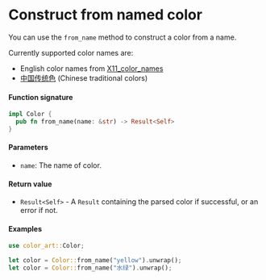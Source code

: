 # Construct from named color

You can use the `from_name` method to construct a color from a name.

Currently supported color names are:

- English color names from [X11_color_names](https://en.wikipedia.org/wiki/X11_color_names)
- [中国传统色](https://github.com/jufjzq/Chinese-Traditional-Colors/blob/master/src/assets/colors.json) (Chinese traditional colors)

#### Function signature

```rust
impl Color {
  pub fn from_name(name: &str) -> Result<Self>
}
```

#### Parameters

* `name`: The name of color.

#### Return value

* `Result<Self>` - A `Result` containing the parsed color if successful, or an error if not.

#### Examples

```rust
use color_art::Color;

let color = Color::from_name("yellow").unwrap();
let color = Color::from_name("水绿").unwrap();
```
